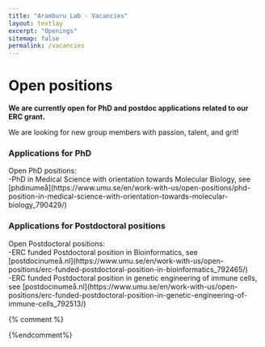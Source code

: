 ```yaml
---
title: "Aramburu Lab - Vacancies"
layout: textlay
excerpt: "Openings"
sitemap: false
permalink: /vacancies
---
```

# Open positions

**We are currently open for PhD and postdoc applications related to our ERC grant.**

We are  looking for new group members with passion, talent, and grit!

### Applications for PhD
<div>Open PhD positions:</div>
  <div>-PhD in Medical Science with orientation towards Molecular Biology, see [phdinumeå](https://www.umu.se/en/work-with-us/open-positions/phd-position-in-medical-science-with-orientation-towards-molecular-biology_790429/)</div>

### Applications for Postdoctoral positions
<div>Open Postdoctoral positions:</div>
  <div>-ERC funded Postdoctoral position in Bioinformatics, see [postdocinumeå.nl](https://www.umu.se/en/work-with-us/open-positions/erc-funded-postdoctoral-position-in-bioinformatics_792465/)</div>
  <div>-ERC funded Postdoctoral position in genetic engineering of immune cells, see [postdocinumeå.nl](https://www.umu.se/en/work-with-us/open-positions/erc-funded-postdoctoral-position-in-genetic-engineering-of-immune-cells_792513/)</div>

{% comment %}
<!--
### Past open positions

You find the past job openings here:
[Opening 1]({{ site.baseurl }}/downloads/GeneralPostdoc_2019_v01.pdf),
[Opening 2]({{ site.baseurl }}/downloads/PPMS_PhD_2019_v01.pdf),
[Opening 3]({{ site.baseurl }}/downloads/PD.pdf),
[Opening 4]({{ site.baseurl }}/downloads/PHD1.pdf),
[Opening 5]({{ site.baseurl }}/downloads/PHD2.pdf).

### Applications for PhD and Postdoc positions
If you are interested in working with us as a PhD student or postdoc, please send me an [email](mailto:milan.allan@gmail.com). State briefly why you are interested and attach a CV, including information about the grades you had as an undergraduate. No need for a separate cover letter or certificates. **Important**: please insert _"Application PhD"_ or _"Application Postdoc"_ in the subject line. If you are applying to a specific advertisement, note this in your email.

We especially welcome postdocs with fellowships. I'd be happy to support you, also after you apply to our group. Take a look at the [veni fellowship](https://www.nwo.nl/en/calls/nwo-talent-programme-veni-science-domain) or the Marie Curie fellowship (currently closed, next deadline probably Fall 2021, [here is last years call]({{ site.baseurl }}/downloads/h2020-wp1820-msca_en.pdf)). In many country, there are also fellowships available for outdoing postdocs.**


### Master projects for Leiden University students
If you are a Master student at Leiden University looking for a Master project, contact me (or any group member) per email or stop by my office.

### Bsc / Master students from elsewhere
If you are interested in pursuing a Master degree at Leiden University, see [mastersinleiden.nl](http://www.mastersinleiden.nl/programmes/physics/en/introduction). Sometimes, we take master students or summer interns if we get exceptional applicants (this usually means very good grades and a personal recommendation).


<figure>
<img src="{{ site.url }}{{ site.baseurl }}/images/picpic/Gallery/DSC_0696.jpg" width="95%">
</figure>
-->
{%endcomment%}
